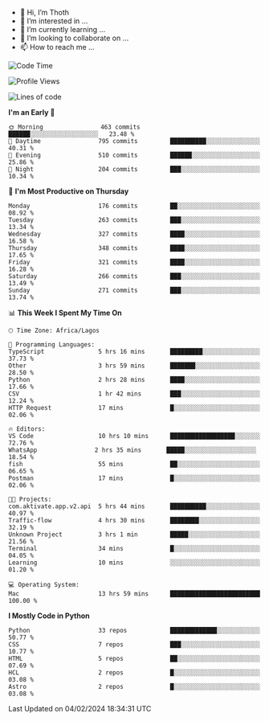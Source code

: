 <!---
thoth2357/thoth2357 is a ✨ special ✨ repository because its `README.md` (this file) appears on your GitHub profile.
You can click the Preview link to take a look at your changes.
--->

- 👋 Hi, I’m Thoth
- 👀 I’m interested in ...
- 🌱 I’m currently learning ...
- 💞️ I’m looking to collaborate on ...
- 📫 How to reach me ...




<!--START_SECTION:waka-->
![Code Time](http://img.shields.io/badge/Code%20Time-2%2C697%20hrs%2019%20mins-blue)

![Profile Views](http://img.shields.io/badge/Profile%20Views-0-blue)

![Lines of code](https://img.shields.io/badge/From%20Hello%20World%20I%27ve%20Written-30.8%20million%20lines%20of%20code-blue)

**I'm an Early 🐤** 

```text
🌞 Morning                463 commits         ██████░░░░░░░░░░░░░░░░░░░   23.48 % 
🌆 Daytime                795 commits         ██████████░░░░░░░░░░░░░░░   40.31 % 
🌃 Evening                510 commits         ██████░░░░░░░░░░░░░░░░░░░   25.86 % 
🌙 Night                  204 commits         ███░░░░░░░░░░░░░░░░░░░░░░   10.34 % 
```
📅 **I'm Most Productive on Thursday** 

```text
Monday                   176 commits         ██░░░░░░░░░░░░░░░░░░░░░░░   08.92 % 
Tuesday                  263 commits         ███░░░░░░░░░░░░░░░░░░░░░░   13.34 % 
Wednesday                327 commits         ████░░░░░░░░░░░░░░░░░░░░░   16.58 % 
Thursday                 348 commits         ████░░░░░░░░░░░░░░░░░░░░░   17.65 % 
Friday                   321 commits         ████░░░░░░░░░░░░░░░░░░░░░   16.28 % 
Saturday                 266 commits         ███░░░░░░░░░░░░░░░░░░░░░░   13.49 % 
Sunday                   271 commits         ███░░░░░░░░░░░░░░░░░░░░░░   13.74 % 
```


📊 **This Week I Spent My Time On** 

```text
🕑︎ Time Zone: Africa/Lagos

💬 Programming Languages: 
TypeScript               5 hrs 16 mins       █████████░░░░░░░░░░░░░░░░   37.73 % 
Other                    3 hrs 59 mins       ███████░░░░░░░░░░░░░░░░░░   28.50 % 
Python                   2 hrs 28 mins       ████░░░░░░░░░░░░░░░░░░░░░   17.66 % 
CSV                      1 hr 42 mins        ███░░░░░░░░░░░░░░░░░░░░░░   12.24 % 
HTTP Request             17 mins             █░░░░░░░░░░░░░░░░░░░░░░░░   02.06 % 

🔥 Editors: 
VS Code                  10 hrs 10 mins      ██████████████████░░░░░░░   72.76 % 
‎WhatsApp                2 hrs 35 mins       █████░░░░░░░░░░░░░░░░░░░░   18.54 % 
fish                     55 mins             ██░░░░░░░░░░░░░░░░░░░░░░░   06.65 % 
Postman                  17 mins             █░░░░░░░░░░░░░░░░░░░░░░░░   02.06 % 

🐱‍💻 Projects: 
com.aktivate.app.v2.api  5 hrs 44 mins       ██████████░░░░░░░░░░░░░░░   40.97 % 
Traffic-flow             4 hrs 30 mins       ████████░░░░░░░░░░░░░░░░░   32.19 % 
Unknown Project          3 hrs 1 min         █████░░░░░░░░░░░░░░░░░░░░   21.56 % 
Terminal                 34 mins             █░░░░░░░░░░░░░░░░░░░░░░░░   04.05 % 
Learning                 10 mins             ░░░░░░░░░░░░░░░░░░░░░░░░░   01.20 % 

💻 Operating System: 
Mac                      13 hrs 59 mins      █████████████████████████   100.00 % 
```

**I Mostly Code in Python** 

```text
Python                   33 repos            █████████████░░░░░░░░░░░░   50.77 % 
CSS                      7 repos             ███░░░░░░░░░░░░░░░░░░░░░░   10.77 % 
HTML                     5 repos             ██░░░░░░░░░░░░░░░░░░░░░░░   07.69 % 
HCL                      2 repos             █░░░░░░░░░░░░░░░░░░░░░░░░   03.08 % 
Astro                    2 repos             █░░░░░░░░░░░░░░░░░░░░░░░░   03.08 % 
```




 Last Updated on 04/02/2024 18:34:31 UTC
<!--END_SECTION:waka-->
<!--![](http://github-profile-summary-cards.vercel.app/api/cards/profile-details?username=thoth2357&theme=2077)

![](http://github-profile-summary-cards.vercel.app/api/cards/stats?username=thoth2357&theme=2077)![](http://github-profile-summary-cards.vercel.app/api/cards/productive-time?username=thoth2357&theme=2077&utcOffset=8) -->
